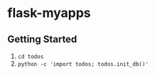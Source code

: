 flask-myapps
============

Getting Started
---------------

1. ``cd todos``
2. ``python -c 'import todos; todos.init_db()'``
